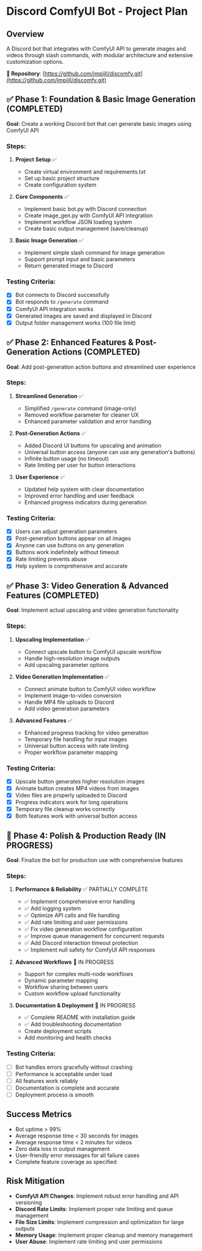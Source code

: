 # Discord ComfyUI Bot - Project Plan

## Overview
A Discord bot that integrates with ComfyUI API to generate images and videos through slash commands, with modular architecture and extensive customization options.

**🎉 Repository**: [https://github.com/jmpijll/discomfy.git](https://github.com/jmpijll/discomfy.git)

## ✅ Phase 1: Foundation & Basic Image Generation (COMPLETED)
**Goal**: Create a working Discord bot that can generate basic images using ComfyUI API

### Steps:
1. **Project Setup** ✅
   - Create virtual environment and requirements.txt
   - Set up basic project structure
   - Create configuration system

2. **Core Components** ✅
   - Implement basic bot.py with Discord connection
   - Create image_gen.py with ComfyUI API integration
   - Implement workflow JSON loading system
   - Create basic output management (save/cleanup)

3. **Basic Image Generation** ✅
   - Implement simple slash command for image generation
   - Support prompt input and basic parameters
   - Return generated image to Discord

### Testing Criteria:
- [x] Bot connects to Discord successfully
- [x] Bot responds to `/generate` command
- [x] ComfyUI API integration works
- [x] Generated images are saved and displayed in Discord
- [x] Output folder management works (100 file limit)

## ✅ Phase 2: Enhanced Features & Post-Generation Actions (COMPLETED)
**Goal**: Add post-generation action buttons and streamlined user experience

### Steps:
1. **Streamlined Generation** ✅
   - Simplified `/generate` command (image-only)
   - Removed workflow parameter for cleaner UX
   - Enhanced parameter validation and error handling

2. **Post-Generation Actions** ✅
   - Added Discord UI buttons for upscaling and animation
   - Universal button access (anyone can use any generation's buttons)
   - Infinite button usage (no timeout)
   - Rate limiting per user for button interactions

3. **User Experience** ✅
   - Updated help system with clear documentation
   - Improved error handling and user feedback
   - Enhanced progress indicators during generation

### Testing Criteria:
- [x] Users can adjust generation parameters
- [x] Post-generation buttons appear on all images
- [x] Anyone can use buttons on any generation
- [x] Buttons work indefinitely without timeout
- [x] Rate limiting prevents abuse
- [x] Help system is comprehensive and accurate

## ✅ Phase 3: Video Generation & Advanced Features (COMPLETED)
**Goal**: Implement actual upscaling and video generation functionality

### Steps:
1. **Upscaling Implementation** ✅
   - Connect upscale button to ComfyUI upscale workflow
   - Handle high-resolution image outputs
   - Add upscaling parameter options

2. **Video Generation Implementation** ✅
   - Connect animate button to ComfyUI video workflow
   - Implement image-to-video conversion
   - Handle MP4 file uploads to Discord
   - Add video generation parameters

3. **Advanced Features** ✅
   - Enhanced progress tracking for video generation
   - Temporary file handling for input images
   - Universal button access with rate limiting
   - Proper workflow parameter mapping

### Testing Criteria:
- [x] Upscale button generates higher resolution images
- [x] Animate button creates MP4 videos from images
- [x] Video files are properly uploaded to Discord
- [x] Progress indicators work for long operations
- [x] Temporary file cleanup works correctly
- [x] Both features work with universal button access

## 🚧 Phase 4: Polish & Production Ready (IN PROGRESS)
**Goal**: Finalize the bot for production use with comprehensive features

### Steps:
1. **Performance & Reliability** ✅ PARTIALLY COMPLETE
   - ✅ Implement comprehensive error handling
   - ✅ Add logging system  
   - ✅ Optimize API calls and file handling
   - ✅ Add rate limiting and user permissions
   - ✅ Fix video generation workflow configuration
   - ✅ Improve queue management for concurrent requests
   - ✅ Add Discord interaction timeout protection
   - ✅ Implement null safety for ComfyUI API responses

2. **Advanced Workflows** 🚧 IN PROGRESS
   - Support for complex multi-node workflows
   - Dynamic parameter mapping
   - Workflow sharing between users
   - Custom workflow upload functionality

3. **Documentation & Deployment** 🚧 IN PROGRESS
   - ✅ Complete README with installation guide
   - ✅ Add troubleshooting documentation
   - Create deployment scripts
   - Add monitoring and health checks

### Testing Criteria:
- [ ] Bot handles errors gracefully without crashing
- [ ] Performance is acceptable under load
- [ ] All features work reliably
- [ ] Documentation is complete and accurate
- [ ] Deployment process is smooth

## Success Metrics
- Bot uptime > 99%
- Average response time < 30 seconds for images
- Average response time < 2 minutes for videos
- Zero data loss in output management
- User-friendly error messages for all failure cases
- Complete feature coverage as specified

## Risk Mitigation
- **ComfyUI API Changes**: Implement robust error handling and API versioning
- **Discord Rate Limits**: Implement proper rate limiting and queue management
- **File Size Limits**: Implement compression and optimization for large outputs
- **Memory Usage**: Implement proper cleanup and memory management
- **User Abuse**: Implement rate limiting and user permissions 